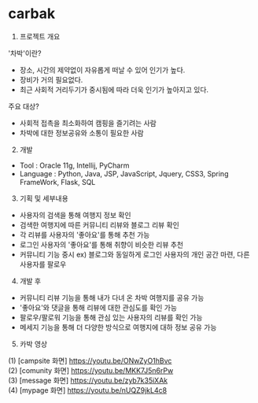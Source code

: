 # carbak

1. 프로젝트 개요

  '차박'이란?
  - 장소, 시간의 제약없이 자유롭게 떠날 수 있어 인기가 높다.
  - 장비가 거의 필요없다.
  - 최근 사회적 거리두기가 중시됨에 따라 더욱 인기가 높아지고 있다.

  주요 대상?
  - 사회적 접촉을 최소화하여 캠핑을 즐기려는 사람
  - 차박에 대한 정보공유와 소통이 필요한 사람


2. 개발

  - Tool : Oracle 11g, Intellij, PyCharm
  - Language : Python, Java, JSP, JavaScript, Jquery, CSS3, Spring FrameWork, Flask, SQL


3. 기획 및 세부내용

  - 사용자의 검색을 통해 여행지 정보 확인
  - 검색한 여행지에 따른 커뮤니티 리뷰와 블로그 리뷰 확인
  - 각 리뷰를 사용자의 '좋아요'를 통해 추천 가능
  - 로그인 사용자의 '좋아요'를 통해 취향이 비슷한 리뷰 추천
  - 커뮤니티 기능 중시
    ex) 블로그와 동일하게 로그인 사용자의 개인 공간 마련, 다른 사용자를 팔로우
    

4. 개발 후

  - 커뮤니티 리뷰 기능을 통해 내가 다녀 온 차박 여행지를 공유 가능
  - '좋아요'와 댓글을 통해 리뷰에 대한 관심도를 확인 가능
  - 팔로우/팔로워 기능을 통해 관심 있는 사용자의 리뷰를 확인 가능
  - 메세지 기능을 통해 더 다양한 방식으로 여행지에 대하 정보 공유 가능


5. 카박 영상

(1) [campsite 화면]  https://youtu.be/ONwZyO1hBvc   
(2) [comunity 화면]  https://youtu.be/MKK7J5n6rPw   
(3) [message  화면]  https://youtu.be/zyb7k35iXAk   
(4) [mypage   화면]  https://youtu.be/nUQZ9jkL4c8   
